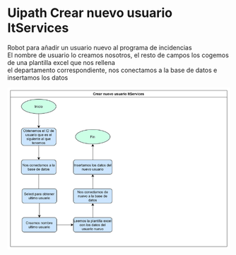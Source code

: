 # Uipath Crear nuevo usuario ItServices  

Robot para añadir un usuario nuevo al programa de incidencias  
El nombre de usuario lo creamos nosotros, el resto de campos los cogemos de una plantilla excel que nos rellena  
el departamento correspondiente, nos conectamos a la base de datos e insertamos los datos  

![ ]( https://github.com/ignapatri/Uipath-Crear_nuevo_usuario_ItServices/blob/main/Crear%20nuevo%20usuario%20ItServices.png)


